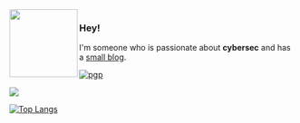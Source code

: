 <img align="left" src="https://github.com/ratcode404/ratcode404/blob/main/ratcode.png" height="120">

### Hey!

I'm someone who is passionate about **cybersec** and has a [small blog](https://ratcode404.github.io/).

[![pgp](https://img.shields.io/badge/pgp-0xF83424824B3E4B90-313131?style=flat&labelColor=313131&color=313131)](https://github.com/ratcode404.gpg)
  
<img src="https://github-readme-stats.vercel.app/api?username=ratcode404&show_icons=true&theme=gotham&hide=issues,contribs&bg_color=00000000"/>

[![Top Langs](https://github-readme-stats.zohan.tech/api/top-langs/?username=ratcode404&theme=gotham)](https://github.com/ratcode404.gpg)

